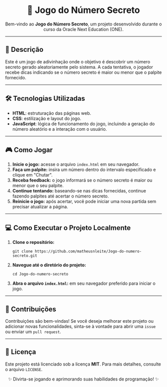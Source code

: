 <h1 align="center">🎯 Jogo do Número Secreto</h1>

<p align="center">
  Bem-vindo ao <strong>Jogo do Número Secreto</strong>, um projeto desenvolvido durante o curso da Oracle Next Education (ONE). 
</p>

---

<h2>📖 Descrição</h2>
<p>
  Este é um jogo de adivinhação onde o objetivo é descobrir um número secreto gerado aleatoriamente pelo sistema. 
  A cada tentativa, o jogador recebe dicas indicando se o número secreto é maior ou menor que o palpite fornecido.
</p>

---

<h2>🛠 Tecnologias Utilizadas</h2>
<ul>
  <li><strong>HTML</strong>: estruturação das páginas web.</li>
  <li><strong>CSS</strong>: estilização e layout do jogo.</li>
  <li><strong>JavaScript</strong>: lógica de funcionamento do jogo, incluindo a geração do número aleatório e a interação com o usuário.</li>
</ul>

---

<h2>🎮 Como Jogar</h2>
<ol>
  <li><strong>Inicie o jogo:</strong> acesse o arquivo <code>index.html</code> em seu navegador.</li>
  <li><strong>Faça um palpite:</strong> insira um número dentro do intervalo especificado e clique em "Chutar".</li>
  <li><strong>Receba feedback:</strong> o jogo informará se o número secreto é maior ou menor que o seu palpite.</li>
  <li><strong>Continue tentando:</strong> baseando-se nas dicas fornecidas, continue fazendo palpites até acertar o número secreto.</li>
  <li><strong>Reinicie o jogo:</strong> após acertar, você pode iniciar uma nova partida sem precisar atualizar a página.</li>
</ol>

---

<h2>💻 Como Executar o Projeto Localmente</h2>
<ol>
  <li><strong>Clone o repositório:</strong></li>
  <pre><code>git clone https://github.com/matheusnleite/Jogo-do-numero-secreto.git</code></pre>
  <li><strong>Navegue até o diretório do projeto:</strong></li>
  <pre><code>cd Jogo-do-numero-secreto</code></pre>
  <li><strong>Abra o arquivo <code>index.html</code>:</strong> em seu navegador preferido para iniciar o jogo.</li>
</ol>

---

<h2>🤝 Contribuições</h2>
<p>
  Contribuições são bem-vindas! Se você deseja melhorar este projeto ou adicionar novas funcionalidades, sinta-se à vontade para abrir uma <code>issue</code> ou enviar um <code>pull request</code>.
</p>

---

<h2>📜 Licença</h2>
<p>
  Este projeto está licenciado sob a licença <strong>MIT</strong>. Para mais detalhes, consulte o arquivo <code>LICENSE</code>.
</p>

<p align="center">✨ Divirta-se jogando e aprimorando suas habilidades de programação! ✨</p>

